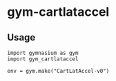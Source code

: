 # gym-cartlataccel

## Usage

```
import gymnasium as gym
import gym_cartlataccel

env = gym.make("CartLatAccel-v0")
```
